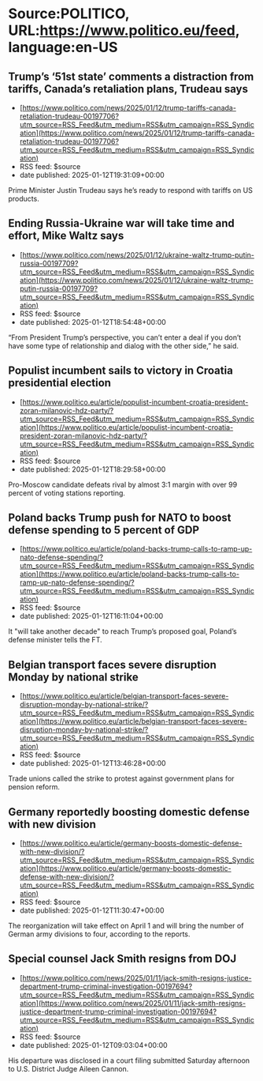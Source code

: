 # Source:POLITICO, URL:https://www.politico.eu/feed, language:en-US

## Trump’s ‘51st state’ comments a distraction from tariffs, Canada’s retaliation plans, Trudeau says
 - [https://www.politico.com/news/2025/01/12/trump-tariffs-canada-retaliation-trudeau-00197706?utm_source=RSS_Feed&utm_medium=RSS&utm_campaign=RSS_Syndication](https://www.politico.com/news/2025/01/12/trump-tariffs-canada-retaliation-trudeau-00197706?utm_source=RSS_Feed&utm_medium=RSS&utm_campaign=RSS_Syndication)
 - RSS feed: $source
 - date published: 2025-01-12T19:31:09+00:00

Prime Minister Justin Trudeau says he’s ready to respond with tariffs on US products.

## Ending Russia-Ukraine war will take time and effort, Mike Waltz says
 - [https://www.politico.com/news/2025/01/12/ukraine-waltz-trump-putin-russia-00197709?utm_source=RSS_Feed&utm_medium=RSS&utm_campaign=RSS_Syndication](https://www.politico.com/news/2025/01/12/ukraine-waltz-trump-putin-russia-00197709?utm_source=RSS_Feed&utm_medium=RSS&utm_campaign=RSS_Syndication)
 - RSS feed: $source
 - date published: 2025-01-12T18:54:48+00:00

“From President Trump’s perspective, you can’t enter a deal if you don’t have some type of relationship and dialog with the other side,” he said.

## Populist incumbent sails to victory in Croatia presidential election
 - [https://www.politico.eu/article/populist-incumbent-croatia-president-zoran-milanovic-hdz-party/?utm_source=RSS_Feed&utm_medium=RSS&utm_campaign=RSS_Syndication](https://www.politico.eu/article/populist-incumbent-croatia-president-zoran-milanovic-hdz-party/?utm_source=RSS_Feed&utm_medium=RSS&utm_campaign=RSS_Syndication)
 - RSS feed: $source
 - date published: 2025-01-12T18:29:58+00:00

Pro-Moscow candidate defeats rival by almost 3:1 margin with over 99 percent of voting stations reporting.

## Poland backs Trump push for NATO to boost defense spending to 5 percent of GDP
 - [https://www.politico.eu/article/poland-backs-trump-calls-to-ramp-up-nato-defense-spending/?utm_source=RSS_Feed&utm_medium=RSS&utm_campaign=RSS_Syndication](https://www.politico.eu/article/poland-backs-trump-calls-to-ramp-up-nato-defense-spending/?utm_source=RSS_Feed&utm_medium=RSS&utm_campaign=RSS_Syndication)
 - RSS feed: $source
 - date published: 2025-01-12T16:11:04+00:00

It "will take another decade" to reach Trump’s proposed goal, Poland’s defense minister tells the FT.

## Belgian transport faces severe disruption Monday by national strike
 - [https://www.politico.eu/article/belgian-transport-faces-severe-disruption-monday-by-national-strike/?utm_source=RSS_Feed&utm_medium=RSS&utm_campaign=RSS_Syndication](https://www.politico.eu/article/belgian-transport-faces-severe-disruption-monday-by-national-strike/?utm_source=RSS_Feed&utm_medium=RSS&utm_campaign=RSS_Syndication)
 - RSS feed: $source
 - date published: 2025-01-12T13:46:28+00:00

Trade unions called the strike to protest against government plans for pension reform.

## Germany reportedly boosting domestic defense with new division
 - [https://www.politico.eu/article/germany-boosts-domestic-defense-with-new-division/?utm_source=RSS_Feed&utm_medium=RSS&utm_campaign=RSS_Syndication](https://www.politico.eu/article/germany-boosts-domestic-defense-with-new-division/?utm_source=RSS_Feed&utm_medium=RSS&utm_campaign=RSS_Syndication)
 - RSS feed: $source
 - date published: 2025-01-12T11:30:47+00:00

The reorganization will take effect on April 1 and will bring the number of German army divisions to four, according to the reports.

## Special counsel Jack Smith resigns from DOJ
 - [https://www.politico.com/news/2025/01/11/jack-smith-resigns-justice-department-trump-criminal-investigation-00197694?utm_source=RSS_Feed&utm_medium=RSS&utm_campaign=RSS_Syndication](https://www.politico.com/news/2025/01/11/jack-smith-resigns-justice-department-trump-criminal-investigation-00197694?utm_source=RSS_Feed&utm_medium=RSS&utm_campaign=RSS_Syndication)
 - RSS feed: $source
 - date published: 2025-01-12T09:03:04+00:00

His departure was disclosed in a court filing submitted Saturday afternoon to U.S. District Judge Aileen Cannon.

